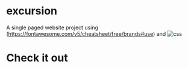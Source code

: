 # excursion
A single paged website project using (https://fontawesome.com/v5/cheatsheet/free/brands#use) and ![css](https://fontawesome.com/v4/icon/css3)
# Check it out 
